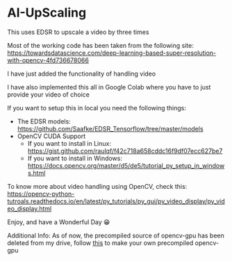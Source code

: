 # AI-UpScaling
This uses EDSR to upscale a video by three times

Most of the working code has been taken from the following site: https://towardsdatascience.com/deep-learning-based-super-resolution-with-opencv-4fd736678066

I have just added the functionality of handling video

I have also implemented this all in Google Colab where you have to just provide your video of choice

If you want to setup this in local you need the following things:
-   The EDSR models: https://github.com/Saafke/EDSR_Tensorflow/tree/master/models
-   OpenCV CUDA Support
    -   If you want to install in Linux: https://gist.github.com/raulqf/f42c718a658cddc16f9df07ecc627be7
    -   If you want to install in Windows: https://docs.opencv.org/master/d5/de5/tutorial_py_setup_in_windows.html

To know more about video handling using OpenCV, check this: https://opencv-python-tutroals.readthedocs.io/en/latest/py_tutorials/py_gui/py_video_display/py_video_display.html
    
Enjoy, and have a Wonderful Day 😁

Additional Info: As of now, the precompiled source of opencv-gpu has been deleted from my drive, follow [this](https://towardsdatascience.com/how-to-use-opencv-with-gpu-on-colab-25594379945f) to make your own precompiled opencv-gpu
